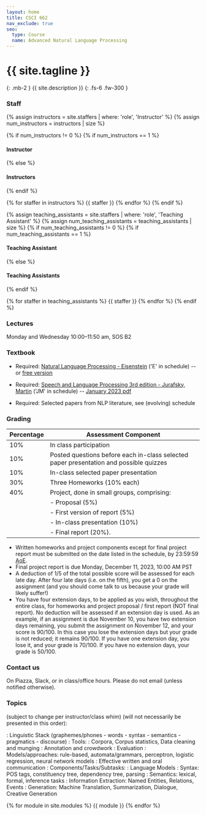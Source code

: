 ```yaml
---
layout: home
title: CSCI 662
nav_exclude: true
seo:
  type: Course
  name: Advanced Natural Language Processing
---
```


# {{ site.tagline }}
{: .mb-2 }
{{ site.description }}
{: .fs-6 .fw-300 }

### Staff

{% assign instructors = site.staffers | where: 'role', 'Instructor' %}
{% assign num_instructors = instructors | size %}

{% if num_instructors != 0 %}
{% if num_instructors == 1 %}
#### Instructor
{% else %}
#### Instructors
{% endif %}


{% for staffer in instructors %}
{{ staffer }}
{% endfor %}
{% endif %}

{% assign teaching_assistants = site.staffers | where: 'role', 'Teaching Assistant' %}
{% assign num_teaching_assistants = teaching_assistants | size %}
{% if num_teaching_assistants != 0 %}
{% if num_teaching_assistants == 1 %}
#### Teaching Assistant
{% else %}
#### Teaching Assistants
{% endif %}


{% for staffer in teaching_assistants %}
{{ staffer }}
{% endfor %}
{% endif %}

### Lectures 
Monday and Wednesday 10:00–11:50 am, SOS B2

### Textbook
- Required: [Natural Language Processing - Eisenstein](https://mitpress.mit.edu/books/introduction-natural-language-processing) ('E' in schedule)
-- or [free version](https://github.com/jacobeisenstein/gt-nlp-class/blob/master/notes/eisenstein-nlp-notes.pdf)


- Required: [Speech and Language Processing 3rd edition - Jurafsky, Martin](https://web.stanford.edu/~jurafsky/slp3/) ('JM' in schedule)
-- [January 2023 pdf](https://web.stanford.edu/~jurafsky/slp3/ed3book_jan72023.pdf)

- Required: Selected papers from NLP literature, see (evolving) schedule

### Grading

| Percentage | Assessment Component                                              |
|------------|-------------------------------------------------------------------|
| 10%        | In class participation                                            |
| 10%        | Posted questions before each in-class selected paper presentation and possible quizzes |
| 10%        | In-class selected paper presentation                              |
| 30%        | Three Homeworks (10% each)                                        |
| 40%        | Project, done in small groups, comprising:                        |
|            | - Proposal (5%)                                                   |
|            | - First version of report (5%)                                    |
|            | - In-class presentation (10%)                                     |
|            | - Final report (20%).                                             |

- Written homeworks and project components except for final project report must be submitted on the date listed in the schedule, by 23:59:59 [AoE](https://www.timeanddate.com/worldclock/converter.html). 
- Final project report is due Monday, December 11, 2023, 10:00 AM PST 
- A deduction of 1/5 of the total possible score will be assessed for each late day. After four late days (i.e. on the fifth), you get a 0 on the assignment (and you should come talk to us because your grade will likely suffer!) 
- You have four extension days, to be applied as you wish, throughout the entire class, for homeworks and project proposal / first report (NOT final report). No deduction will be assessed if an extension day is used. As an example, if an assignment is due November 10, you have two extension days remaining, you submit the assignment on November 12, and your score is 90/100. In this case you lose the extension days but your grade is not reduced; it remains 90/100. If you have one extension day, you lose it, and your grade is 70/100. If you have no extension days, your grade is 50/100.

### Contact us

On Piazza, Slack, or in class/office hours. Please do not email (unless notified otherwise).

### Topics 
(subject to change per instructor/class whim) (will not necessarily be presented in this order):

  : Linguistic Stack (graphemes/phones - words - syntax - semantics - pragmatics - discourse)
  : Tools\:
    : Corpora, Corpus statistics, Data cleaning and munging
    : Annotation and crowdwork
    : Evaluation
    : Models/approaches: rule-based, automata/grammars, perceptron, logistic regression, neural network models
    : Effective written and oral communication
    : Components/Tasks/Subtasks:
    : Language Models
  : Syntax: POS tags, constituency tree, dependency tree, parsing
    : Semantics: lexical, formal, inference tasks
    : Information Extraction: Named Entities, Relations, Events
    : Generation: Machine Translation, Summarization, Dialogue, Creative Generation


{% for module in site.modules %}
{{ module }}
{% endfor %}
